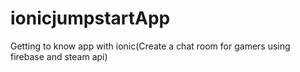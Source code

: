 # ionicjumpstartApp
Getting to know app with ionic(Create a chat room for gamers using firebase and steam api)
